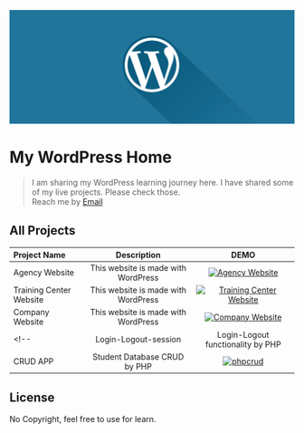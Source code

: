 <p align="center"><a href="#" target="_blank" rel="noopener noreferrer"><img src="./wordpress_banner.png?raw=true" alt="re-frame logo"></a></p>

# My WordPress Home

> I am sharing my WordPress learning journey here. I have shared some of my live projects. Please check those. <br>
> Reach me by [Email](mahibur.business@gmail.com)

## All Projects

| Project Name |  Description  |  DEMO  |
| :---         |     :---:     |  :---: |
| Agency Website | This website is made with WordPress | <a href="http://agency.srctechsolutions.com/"> <img src="http://agency.srctechsolutions.com/wp-content/uploads/2022/06/logo1.png" alt="Agency Website"  width="154" height="55"></a>|
| Training Center Website | This website is made with WordPress | <a href="https://dtitbd.com/"> <img src="https://dtitbd.com/wp-content/uploads/2022/06/header_logo_red.png" alt="Training Center Website"  width="154" height="55"></a>|
| Company Website | This website is made with WordPress | <a href="https://digital.feydel.com/"> <img src="https://digital.feydel.com/wp-content/uploads/2022/07/digital_bee.png" alt="Company Website"  width="160" height="37"></a>|
<!-- | Login-Logout-session | Login-Logout functionality by PHP | <a href="https://github.com/mahibur01/login-logout-session"> <img src="https://github.com/mahibur01/Login-Logout-session/blob/master/login_logout.jpg?raw=true" alt="phpLoging"  width="400" height="200"></a>|
| CRUD APP | Student Database CRUD by PHP | <a href="https://github.com/mahibur01/PHP_CRUDAPP"> <img src="https://github.com/mahibur01/PHP_CRUDAPP/blob/master/crud_app.jpg?raw=true" alt="phpcrud"  width="400" height="200"></a>| -->

## License
No Copyright, feel free to use for learn. 

